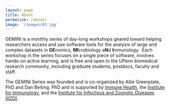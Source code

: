 ```yaml
---
layout: page
title: About
permalink: /about/
image: '/images/03.jpg'
---
```


GEMINI is a monthly series of day-long workshops geared toward helping researchers access and use software tools for the analysis of large and complex datasets in **GE**nomics, **MI**crobiology a**N**d **I**mmunology.  Each workshop in the series focuses on a single piece of software, involves hands-on active learning, and is free and open to the UPenn biomedical research community, including graduate students, postdocs, faculty and staff.


The GEMINI Series was founded and is co-organized by Allie Greenplate, PhD and Dan Beiting, PhD and is supported by [Immune Health](https://www.med.upenn.edu/immunehealth/), the [Institute for Immunology](https://www.med.upenn.edu/ifi/), and the [Institute for Infectious and Zoonotic Diseases (IIZD)](https://www.vet.upenn.edu/research/centers-laboratories/research-initiatives/institute-for-infectious-zoonotic-diseases).